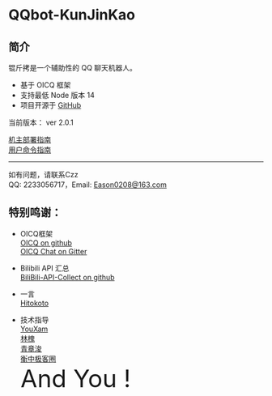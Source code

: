 # QQbot-KunJinKao

## 简介
锟斤拷是一个辅助性的 QQ 聊天机器人。
* 基于 OICQ 框架
* 支持最低 Node 版本 14
* 项目开源于 [GitHub](https://github.com/gbCzz/QQBot-KunJinKao)

当前版本： ver 2.0.1

[机主部署指南](./helper/Master.md)  
[用户命令指南](./helper/User.md)  

----
如有问题，请联系Czz  
QQ: 2233056717，Email: Eason0208@163.com

## 特别鸣谢：
* OICQ框架  
[OICQ on github](https://github.com/takayama-lily/oicq)  
[OICQ Chat on Gitter](https://gitter.im/takayama-lily/oicq?utm_source=badge&tm_medium=badge&utm_campaign=pr-badge)  

* Bilibili API 汇总  
[BiliBili-API-Collect on github](https://github.com/SocialSisterYi/bilibili-API-collect)

* 一言  
[Hitokoto](https://hitokoto.cn)  

* 技术指导  
[YouXam](https://www.cnblogs.com/youxam)  
[林槐](https://stapxs.cn)  
[青章浚](https://space.bilibili.com/155369896)  
[衡中极客圈](https://hzgeek.com)  
<font size = 14px>And You !</font>
